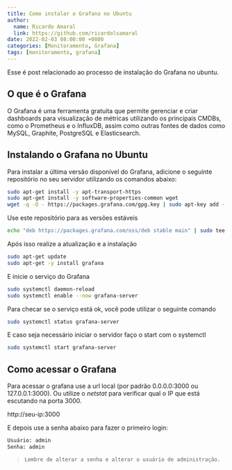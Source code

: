 ```yaml
---
title: Como instalar o Grafana no Ubuntu
author:
  name: Ricardo Amaral
  link: https://github.com/ricardolsamaral
date: 2022-02-03 08:00:00 +0800
categories: [Monitoramento, Grafana]
tags: [monitoramento, grafana]
---
```


Esse é post relacionado ao processo de instalação do Grafana no ubuntu.

## O que é o Grafana

O Grafana é uma ferramenta gratuita que permite gerenciar e criar dashboards para visualização de métricas utilizando os principais CMDBs, como o Prometheus e o InfluxDB, assim como outras fontes de dados como MySQL, Graphite, PostgreSQL e Elasticsearch. 

## Instalando o Grafana no Ubuntu

Para instalar a última versão disponível  do Grafana, adicione o seguinte repositório no seu servidor utilizando os comandos abaixo:

```bash
sudo apt-get install -y apt-transport-https
sudo apt-get install -y software-properties-common wget 
wget -q -O - https://packages.grafana.com/gpg.key | sudo apt-key add -
```

Use este repositório para as versões estáveis

```bash
echo "deb https://packages.grafana.com/oss/deb stable main" | sudo tee -a /etc/apt/sources.list.d/grafana.list
```

Após isso realize a atualização e a instalação

```bash
sudo apt-get update
sudo apt-get -y install grafana
```

E inicie o serviço do Grafana

```bash
sudo systemctl daemon-reload
sudo systemctl enable --now grafana-server
```

Para checar se o serviço está ok, você pode utilizar o seguinte comando

```bash
sudo systemctl status grafana-server 
```

E caso seja necessário iniciar o servidor faço o start com o systemctl

```bash
sudo systemctl start grafana-server
```

## Como acessar o Grafana

Para acessar o grafana use a url local (por padrão 0.0.0.0:3000 ou 127.0.0.1:3000).
Ou utilize o *netstat* para verificar qual o IP que está escutando na porta 3000.

http://seu-ip:3000

E depois use a senha abaixo para fazer o primeiro login:

```bash
Usuário: admin
Senha: admin
```

> `Lembre de alterar a senha e alterar o usuário de administração.`